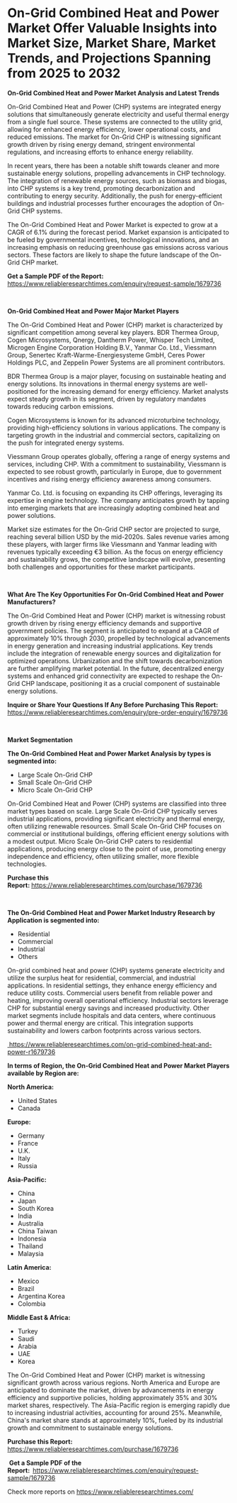 <p><h1>On-Grid Combined Heat and Power Market Offer Valuable Insights into Market Size, Market Share, Market Trends, and Projections Spanning from 2025 to 2032</h1></p><p><strong>On-Grid Combined Heat and Power Market Analysis and Latest Trends</strong></p>
<p><p>On-Grid Combined Heat and Power (CHP) systems are integrated energy solutions that simultaneously generate electricity and useful thermal energy from a single fuel source. These systems are connected to the utility grid, allowing for enhanced energy efficiency, lower operational costs, and reduced emissions. The market for On-Grid CHP is witnessing significant growth driven by rising energy demand, stringent environmental regulations, and increasing efforts to enhance energy reliability.</p><p>In recent years, there has been a notable shift towards cleaner and more sustainable energy solutions, propelling advancements in CHP technology. The integration of renewable energy sources, such as biomass and biogas, into CHP systems is a key trend, promoting decarbonization and contributing to energy security. Additionally, the push for energy-efficient buildings and industrial processes further encourages the adoption of On-Grid CHP systems.</p><p>The On-Grid Combined Heat and Power Market is expected to grow at a CAGR of 6.1% during the forecast period. Market expansion is anticipated to be fueled by governmental incentives, technological innovations, and an increasing emphasis on reducing greenhouse gas emissions across various sectors. These factors are likely to shape the future landscape of the On-Grid CHP market.</p></p>
<p><strong>Get a Sample PDF of the Report:&nbsp;</strong> <a href="https://www.reliableresearchtimes.com/enquiry/request-sample/1679736?utm_campaign=1420&utm_medium=2&utm_source=Github&utm_content=ia&utm_term=25032025&utm_id=on-grid-combined-heat-and-power">https://www.reliableresearchtimes.com/enquiry/request-sample/1679736</a></p>
<p>&nbsp;</p>
<p><strong>On-Grid Combined Heat and Power Major Market Players</strong></p>
<p><p>The On-Grid Combined Heat and Power (CHP) market is characterized by significant competition among several key players. BDR Thermea Group, Cogen Microsystems, Qnergy, Dantherm Power, Whisper Tech Limited, Microgen Engine Corporation Holding B.V., Yanmar Co. Ltd., Viessmann Group, Senertec Kraft-Warme-Energiesysteme GmbH, Ceres Power Holdings PLC, and Zeppelin Power Systems are all prominent contributors.</p><p>BDR Thermea Group is a major player, focusing on sustainable heating and energy solutions. Its innovations in thermal energy systems are well-positioned for the increasing demand for energy efficiency. Market analysts expect steady growth in its segment, driven by regulatory mandates towards reducing carbon emissions.</p><p>Cogen Microsystems is known for its advanced microturbine technology, providing high-efficiency solutions in various applications. The company is targeting growth in the industrial and commercial sectors, capitalizing on the push for integrated energy systems.</p><p>Viessmann Group operates globally, offering a range of energy systems and services, including CHP. With a commitment to sustainability, Viessmann is expected to see robust growth, particularly in Europe, due to government incentives and rising energy efficiency awareness among consumers.</p><p>Yanmar Co. Ltd. is focusing on expanding its CHP offerings, leveraging its expertise in engine technology. The company anticipates growth by tapping into emerging markets that are increasingly adopting combined heat and power solutions. </p><p>Market size estimates for the On-Grid CHP sector are projected to surge, reaching several billion USD by the mid-2020s. Sales revenue varies among these players, with larger firms like Viessmann and Yanmar leading with revenues typically exceeding €3 billion. As the focus on energy efficiency and sustainability grows, the competitive landscape will evolve, presenting both challenges and opportunities for these market participants.</p></p>
<p>&nbsp;</p>
<p><strong>What Are The Key Opportunities For On-Grid Combined Heat and Power Manufacturers?</strong></p>
<p><p>The On-Grid Combined Heat and Power (CHP) market is witnessing robust growth driven by rising energy efficiency demands and supportive government policies. The segment is anticipated to expand at a CAGR of approximately 10% through 2030, propelled by technological advancements in energy generation and increasing industrial applications. Key trends include the integration of renewable energy sources and digitalization for optimized operations. Urbanization and the shift towards decarbonization are further amplifying market potential. In the future, decentralized energy systems and enhanced grid connectivity are expected to reshape the On-Grid CHP landscape, positioning it as a crucial component of sustainable energy solutions.</p></p>
<p><strong>Inquire or Share Your Questions If Any Before Purchasing This Report:</strong> <a href="https://www.reliableresearchtimes.com/enquiry/pre-order-enquiry/1679736?utm_campaign=1420&utm_medium=2&utm_source=Github&utm_content=ia&utm_term=25032025&utm_id=on-grid-combined-heat-and-power">https://www.reliableresearchtimes.com/enquiry/pre-order-enquiry/1679736</a></p>
<p>&nbsp;</p>
<p><strong>Market Segmentation</strong></p>
<p><strong>The On-Grid Combined Heat and Power Market Analysis by types is segmented into:</strong></p>
<p><ul><li>Large Scale On-Grid CHP</li><li>Small Scale On-Grid CHP</li><li>Micro Scale On-Grid CHP</li></ul></p>
<p><p>On-Grid Combined Heat and Power (CHP) systems are classified into three market types based on scale. Large Scale On-Grid CHP typically serves industrial applications, providing significant electricity and thermal energy, often utilizing renewable resources. Small Scale On-Grid CHP focuses on commercial or institutional buildings, offering efficient energy solutions with a modest output. Micro Scale On-Grid CHP caters to residential applications, producing energy close to the point of use, promoting energy independence and efficiency, often utilizing smaller, more flexible technologies.</p></p>
<p><strong>Purchase this Report:&nbsp;</strong><a href="https://www.reliableresearchtimes.com/purchase/1679736?utm_campaign=1420&utm_medium=2&utm_source=Github&utm_content=ia&utm_term=25032025&utm_id=on-grid-combined-heat-and-power">https://www.reliableresearchtimes.com/purchase/1679736</a></p>
<p>&nbsp;</p>
<p><strong>The On-Grid Combined Heat and Power Market Industry Research by Application is segmented into:</strong></p>
<p><ul><li>Residential</li><li>Commercial</li><li>Industrial</li><li>Others</li></ul></p>
<p><p>On-grid combined heat and power (CHP) systems generate electricity and utilize the surplus heat for residential, commercial, and industrial applications. In residential settings, they enhance energy efficiency and reduce utility costs. Commercial users benefit from reliable power and heating, improving overall operational efficiency. Industrial sectors leverage CHP for substantial energy savings and increased productivity. Other market segments include hospitals and data centers, where continuous power and thermal energy are critical. This integration supports sustainability and lowers carbon footprints across various sectors.</p></p>
<p><a href="https://www.reliableresearchtimes.com/on-grid-combined-heat-and-power-r1679736?utm_campaign=1420&utm_medium=2&utm_source=Github&utm_content=ia&utm_term=25032025&utm_id=on-grid-combined-heat-and-power">&nbsp;https://www.reliableresearchtimes.com/on-grid-combined-heat-and-power-r1679736</a></p>
<p><strong>In terms of Region, the On-Grid Combined Heat and Power Market Players available by Region are:</strong></p>
<p>
    <p> <strong> North America: </strong>
        <ul>
            <li>United States</li>
            <li>Canada</li>
        </ul>
        </p> 
    <p> <strong> Europe: </strong>
        <ul>
            <li>Germany</li>
            <li>France</li>
            <li>U.K.</li>
            <li>Italy</li>
            <li>Russia</li>
        </ul>
        </p> 
    <p> <strong> Asia-Pacific: </strong>
        <ul>
            <li>China</li>
            <li>Japan</li>
            <li>South Korea</li>
            <li>India</li>
            <li>Australia</li>
            <li>China Taiwan</li>
            <li>Indonesia</li>
            <li>Thailand</li>
            <li>Malaysia</li>
        </ul>
        </p> 
    <p> <strong> Latin America: </strong>
        <ul>
            <li>Mexico</li>
            <li>Brazil</li>
            <li>Argentina Korea</li>
            <li>Colombia</li>
        </ul>
        </p> 
    <p> <strong> Middle East & Africa: </strong>
        <ul>
            <li>Turkey</li>
            <li>Saudi</li>
            <li>Arabia</li>
            <li>UAE</li>
            <li>Korea</li>
        </ul>
    </p>
    </p>
<p><p>The On-Grid Combined Heat and Power (CHP) market is witnessing significant growth across various regions. North America and Europe are anticipated to dominate the market, driven by advancements in energy efficiency and supportive policies, holding approximately 35% and 30% market shares, respectively. The Asia-Pacific region is emerging rapidly due to increasing industrial activities, accounting for around 25%. Meanwhile, China's market share stands at approximately 10%, fueled by its industrial growth and commitment to sustainable energy solutions.</p></p>
<p><strong>Purchase this Report: </strong><a href="https://www.reliableresearchtimes.com/purchase/1679736?utm_campaign=1420&utm_medium=2&utm_source=Github&utm_content=ia&utm_term=25032025&utm_id=on-grid-combined-heat-and-power">https://www.reliableresearchtimes.com/purchase/1679736</a></p>
<p>&nbsp;<strong>Get a Sample PDF of the Report:&nbsp;&nbsp;</strong><a href="https://www.reliableresearchtimes.com/enquiry/request-sample/1679736?utm_campaign=1420&utm_medium=2&utm_source=Github&utm_content=ia&utm_term=25032025&utm_id=on-grid-combined-heat-and-power">https://www.reliableresearchtimes.com/enquiry/request-sample/1679736</a></p>
<p><strong></strong></p>
<p>Check more reports on <a href="https://www.reliableresearchtimes.com/?utm_campaign=1420&utm_medium=2&utm_source=Github&utm_content=ia&utm_term=25032025&utm_id=on-grid-combined-heat-and-power">https://www.reliableresearchtimes.com/</a></p>